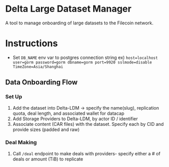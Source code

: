 # Delta Large Dataset Manager

A tool to manage onboarding of large datasets to the Filecoin network. 

# Instructions

- Set `DB_NAME` env var to postgres connection string ex) `host=localhost user=gorm password=gorm dbname=gorm port=9920 sslmode=disable TimeZone=Asia/Shanghai`



## Data Onboarding Flow


### Set Up
1. Add the dataset into Delta-LDM -> specify the name(slug), replication quota, deal length, and associated wallet for datacap
2. Add Storage Providers to Delta-LDM, by actor ID / identifier
3. Associate content (CAR files) with the dataset. Specify each by CID and provide sizes (padded and raw)

### Deal Making
1. Call `/deal` endpoint to make deals with providers- specify either a # of deals or amount (TiB) to replicate